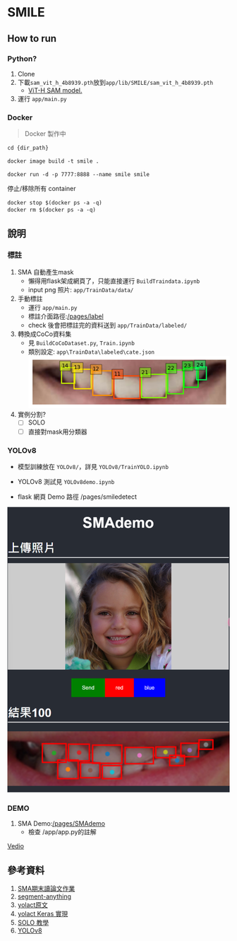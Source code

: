 # SMILE
## How to run

### Python?
1. Clone
2. 下載`sam_vit_h_4b8939.pth`放到`app/lib/SMILE/sam_vit_h_4b8939.pth`
   -  [ViT-H SAM model.](https://dl.fbaipublicfiles.com/segment_anything/sam_vit_h_4b8939.pth)
3. 運行 `app/main.py`



### Docker
>Docker 製作中

```shell
cd {dir_path}
```

```shell
docker image build -t smile .
```
```shell
docker run -d -p 7777:8888 --name smile smile
```

停止/移除所有 container
```shell
docker stop $(docker ps -a -q)
docker rm $(docker ps -a -q)
```

## 說明
### 標註
1. SMA 自動產生mask
    - 懶得用flask架成網頁了，只能直接運行 `BuildTraindata.ipynb`
    - input png 照片: `app/TrainData/data/`
1. 手動標註
    - 運行 `app/main.py`
    - 標註介面路徑:[/pages/label](/pages/label)
    - check 後會把標註完的資料送到 `app/TrainData/labeled/`
2. 轉換成CoCo資料集
    - 見 `BuildCoCoDataset.py`, `Train.ipynb`
    - 類別設定: `app\TrainData\labeled\cate.json`
![Alt text](DEMO/coco.png)
3. 實例分割?
    - [ ] SOLO
    - [ ] 直接對mask用分類器

### YOLOv8 
- 模型訓練放在 ```YOLOv8/```，詳見 ```YOLOv8/TrainYOLO.ipynb```
- YOLOv8 測試見 ```YOLOv8demo.ipynb```

- flask 網頁 Demo 路徑 /pages/smiledetect

![Alt text](paste_src/README.png)


### DEMO

1. SMA Demo:[/pages/SMAdemo](/pages/SMAdemo)
    - 檢查 /app/app.py的註解



[Vedio](https://user-images.githubusercontent.com/106435999/236290831-b03c69f1-92e4-4398-9301-e7288f5ceb6f.mp4)

## 參考資料

1. [SMA期末讀論文作業](https://github.com/hsiu-chan/SMILE/blob/main/Document/%E8%AE%80SMA.pdf)
2. [segment-anything](https://github.com/facebookresearch/segment-anything)
3. [yolact原文](https://github.com/dbolya/yolact)
1. [yolact Keras 實現](
https://github.com/bubbliiiing/yolact-keras)
4. [SOLO 教學](https://medium.com/ching-i/solov2-%E8%A8%93%E7%B7%B4%E6%95%99%E5%AD%B8-90591960b5c7)
5. [YOLOv8](https://docs.ultralytics.com/zh/)
